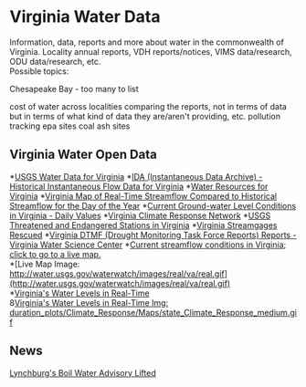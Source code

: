 # Virginia Water Data  

Information, data, reports and more about water in the commonwealth of Virginia. Locality annual reports, VDH reports/notices, VIMS data/research, ODU data/research, etc.  
Possible topics:  

Chesapeake Bay - too many to list

cost of water across localities
comparing the reports, not in terms of data but in terms of what kind of data they are/aren't providing, etc.
pollution tracking
epa sites
coal ash sites


## Virginia Water Open Data  

*[USGS Water Data for Virginia](http://nwis.waterdata.usgs.gov/va/nwis/nwis)
*[IDA (Instantaneous Data Archive) - Historical Instantaneous Flow Data for Virginia](http://ida.water.usgs.gov/ida/index.cfm?ncd=51)
*[Water Resources for Virginia](http://va.water.usgs.gov/)
*[Virginia Map of Real-Time Streamflow Compared to Historical Streamflow for the Day of the Year](http://waterwatch.usgs.gov/?m=real&w=map%22&r=va)
*[Current Ground-water Level Conditions in Virginia - Daily Values](http://va.water.usgs.gov/duration_plots/C_R/cr_map.htm)
*[Virginia Climate Response Network](http://groundwaterwatch.usgs.gov/NetMapT1L2.asp?ncd=crn&sc=51)
*[USGS Threatened and Endangered Stations in Virginia](http://streamstats09.cr.usgs.gov/ThreatenedGages/gmaps/va_gm_base.html)
*[Virginia Streamgages Rescued](http://streamstats09.cr.usgs.gov/ThreatenedGages/gmaps/va_gm_res.html)
*[Virginia DTMF (Drought Monitoring Task Force Reports) Reports - Virginia Water Science Center](http://va.water.usgs.gov/index_dtmfextra.html)
*[Current streamflow conditions in Virginia; click to go to a live map.](http://water.usgs.gov/waterwatch/?m=real&amp;w=map&quot;&amp;r=va)  
*[Live Map Image: http://water.usgs.gov/waterwatch/images/real/va/real.gif](http://water.usgs.gov/waterwatch/images/real/va/real.gif)  
*[Virginia's Water Levels in Real-Time](http://va.water.usgs.gov/duration_plots/C_R/cr_map.htm)  
8[Virginia's Water Levels in Real-Time Img: duration_plots/Climate_Response/Maps/state_Climate_Response_medium.gif](duration_plots/Climate_Response/Maps/state_Climate_Response_medium.gif)  





## News  
[Lynchburg's Boil Water Advisory Lifted](http://www.newsadvance.com/news/local/lynchburg-s-boil-water-advisory-lifted/article_ee7789a6-491a-11e6-917b-cffc482d36a4.html)  


